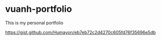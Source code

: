 # vuanh-portfolio
This is my personal portfolio

https://gist.github.com/Humayon/eb7eb72c2d4270c605fd76f35696e5db
